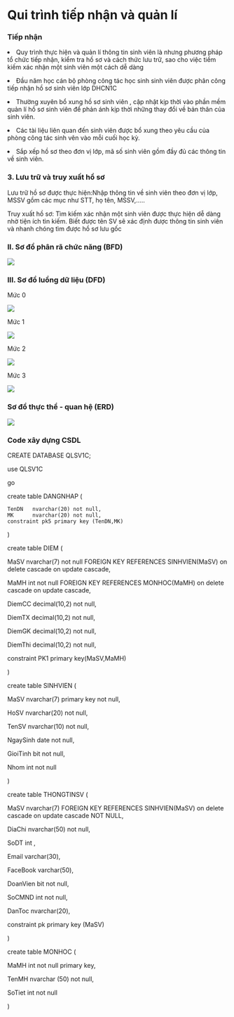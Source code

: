 # Qui trình tiếp nhận và quản lí
<p><H3> Tiếp nhận </H3></p>
<p>
<li>Quy trình thực hiện và quản lí thông tin sinh viên là nhưng phương pháp tổ chức tiếp nhận, kiểm tra hồ sơ và cách thức lưu trữ, sao cho việc tiềm kiếm xác nhận một sinh viên một cách dễ dàng</li>
</p>
<p>
<li>Đầu năm học cán bộ phòng công tác học sinh sinh viên được phân công tiếp nhận hồ sơ sinh viên lớp DHCN1C</li>
</p>
<p>
<li>Thường xuyên bổ xung hồ sơ sinh viên , cập nhật kịp thời vào phần mềm quản lí hồ sơ sinh viên để phản ánh kịp thời những thay đổi về bản thân của sinh viên.</li>
</p>
<p>
<li>Các tài liệu liên quan đến sinh viên được bổ xung theo yêu cầu của phòng công tác sinh vên vào mỗi cuối học kỳ.</li>
</p>
<p>
<li>Sắp xếp hồ sơ theo đơn vị lớp, mã số sinh viên gồm đầy đủ các thông tin về sinh viên.</li>
</p>
<p><H3>3.	Lưu trữ và truy xuất hồ sơ</H3></p>
<p>Lưu trữ hồ sơ được thực hiện:Nhập thông tin về sinh viên theo đơn vị lớp, MSSV gồm các mục như STT, họ tên, MSSV,..... </p>
<p>Truy xuất hồ sơ: Tìm kiếm xác nhận một sinh viên được thực hiện dễ dàng nhờ tiện ích tìn kiếm. Biết được tên SV sẽ xác định được thông tin sinh viên và nhanh chóng tìm được hồ sơ lưu gốc</p>
<p><H3>II.	Sơ đồ phân rã chức năng (BFD)</H3></p>
<p><img src="https://scontent.fdad3-2.fna.fbcdn.net/v/t35.0-12/19204973_874267442726005_1808199394_o.png?oh=3b3795ea4c2faf7f15db201f46ec4047&oe=596C0B78"></p>
<p><H3>III.	Sơ đồ luồng dữ liệu (DFD)</H3></p>
<p>Mức 0</p>
<p><img src="https://scontent.fdad3-2.fna.fbcdn.net/v/t34.0-12/20068057_874267556059327_575737981_n.png?oh=00156b115aa4a041c6c466df06a4a749&oe=596C7FC7"></p>
<p>Mức 1</p>
<p><img src="https://scontent.fdad3-2.fna.fbcdn.net/v/t34.0-12/19964827_874406132712136_1225446312_n.png?oh=12f2440a2d4a27f3059233c3b1eb8e92&oe=596D4C1C"></p>
<p>Mức 2</p>
<p><img src="https://scontent.fdad3-2.fna.fbcdn.net/v/t34.0-12/20067832_874267566059326_1426637283_n.png?oh=90197821a2fe98f504e1081c68bea10b&oe=596D4D2D"></p>
<p>Mức 3</p>
<p><img src="https://scontent.fdad3-2.fna.fbcdn.net/v/t34.0-12/20067853_874407309378685_331056209_n.png?oh=054bebd267d7cad81c39d94705222ca0&oe=596C221D"></p>
<p><H3>	Sơ đồ thực thể - quan hệ (ERD)</H3></p>
<p><img src="https://scontent.fdad3-2.fna.fbcdn.net/v/t34.0-12/20117281_874420072710742_22962039_n.png?oh=debf60a48c4684e8e40e194d2566f509&oe=596C3BE6"></p>
<p><H3>Code xây dựng CSDL</H3></p>
CREATE DATABASE QLSV1C;

use QLSV1C

go
<p>create table DANGNHAP
(
	
	TenDN	nvarchar(20) not null,
	MK		nvarchar(20) not null,
	constraint pk5 primary key (TenDN,MK)
)</p>
<p>create table DIEM
(
	<p>MaSV nvarchar(7) not null FOREIGN KEY REFERENCES SINHVIEN(MaSV) on delete cascade on update cascade,</p>
	<p>MaMH int not null FOREIGN KEY REFERENCES MONHOC(MaMH) on delete cascade on update cascade,</p>
	<p>DiemCC decimal(10,2) not null,</p>
	<p>DiemTX decimal(10,2) not null,</p>
	<p>DiemGK decimal(10,2) not null,</p>
	<p>DiemThi decimal(10,2) not null,</p>
	<p>constraint PK1 primary key(MaSV,MaMH)</p>
)</p>
<p>create table SINHVIEN
(
	<p>MaSV nvarchar(7) primary key not null,</p>
	<p>HoSV nvarchar(20) not null,</p>
	<p>TenSV nvarchar(10) not null,</p>
	<p>NgaySinh date not null,</p>
	<p>GioiTinh bit not null,</p>
	<p>Nhom int not null</p>
)</p>
<p>create table THONGTINSV
(
	<p>MaSV nvarchar(7) FOREIGN KEY REFERENCES SINHVIEN(MaSV) on delete cascade on update cascade  NOT NULL,</p>
	<p>DiaChi nvarchar(50) not null,</p>
	<p>SoDT int ,</p>
	<p>Email varchar(30),</p>
	<p>FaceBook varchar(50),</p>
	<p>DoanVien bit not null,</p>
	<p>SoCMND int not null,</p>
	<p>DanToc nvarchar(20),</p>
	<p>constraint pk primary key (MaSV)</p>
)</p>
<p>create table MONHOC
(
	<p>MaMH int not null primary key,</p>
	<p>TenMH nvarchar (50) not null,</p>
	<p>SoTiet int not null</p>
)</p>

